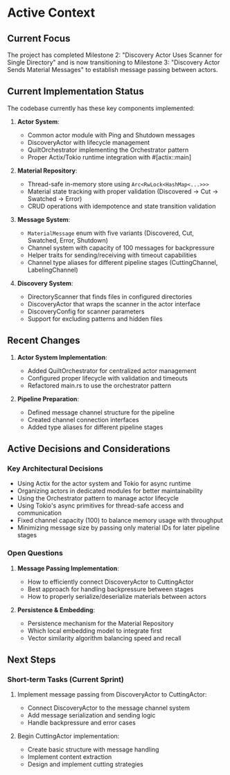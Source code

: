 # Active Context

## Current Focus

The project has completed Milestone 2: "Discovery Actor Uses Scanner for Single Directory" and is now transitioning to Milestone 3: "Discovery Actor Sends Material Messages" to establish message passing between actors.

## Current Implementation Status

The codebase currently has these key components implemented:

1. **Actor System**:

   - Common actor module with Ping and Shutdown messages
   - DiscoveryActor with lifecycle management
   - QuiltOrchestrator implementing the Orchestrator pattern
   - Proper Actix/Tokio runtime integration with #[actix::main]

2. **Material Repository**:

   - Thread-safe in-memory store using `Arc<RwLock<HashMap<...>>>`
   - Material state tracking with proper validation (Discovered → Cut → Swatched → Error)
   - CRUD operations with idempotence and state transition validation

3. **Message System**:

   - `MaterialMessage` enum with five variants (Discovered, Cut, Swatched, Error, Shutdown)
   - Channel system with capacity of 100 messages for backpressure
   - Helper traits for sending/receiving with timeout capabilities
   - Channel type aliases for different pipeline stages (CuttingChannel, LabelingChannel)

4. **Discovery System**:
   - DirectoryScanner that finds files in configured directories
   - DiscoveryActor that wraps the scanner in the actor interface
   - DiscoveryConfig for scanner parameters
   - Support for excluding patterns and hidden files

## Recent Changes

1. **Actor System Implementation**:

   - Added QuiltOrchestrator for centralized actor management
   - Configured proper lifecycle with validation and timeouts
   - Refactored main.rs to use the orchestrator pattern

2. **Pipeline Preparation**:
   - Defined message channel structure for the pipeline
   - Created channel connection interfaces
   - Added type aliases for different pipeline stages

## Active Decisions and Considerations

### Key Architectural Decisions

- Using Actix for the actor system and Tokio for async runtime
- Organizing actors in dedicated modules for better maintainability
- Using the Orchestrator pattern to manage actor lifecycle
- Using Tokio's async primitives for thread-safe access and communication
- Fixed channel capacity (100) to balance memory usage with throughput
- Minimizing message size by passing only material IDs for later pipeline stages

### Open Questions

1. **Message Passing Implementation**:

   - How to efficiently connect DiscoveryActor to CuttingActor
   - Best approach for handling backpressure between stages
   - How to properly serialize/deserialize materials between actors

2. **Persistence & Embedding**:
   - Persistence mechanism for the Material Repository
   - Which local embedding model to integrate first
   - Vector similarity algorithm balancing speed and recall

## Next Steps

### Short-term Tasks (Current Sprint)

1. Implement message passing from DiscoveryActor to CuttingActor:

   - Connect DiscoveryActor to the message channel system
   - Add message serialization and sending logic
   - Handle backpressure and error cases

2. Begin CuttingActor implementation:
   - Create basic structure with message handling
   - Implement content extraction
   - Design and implement cutting strategies
